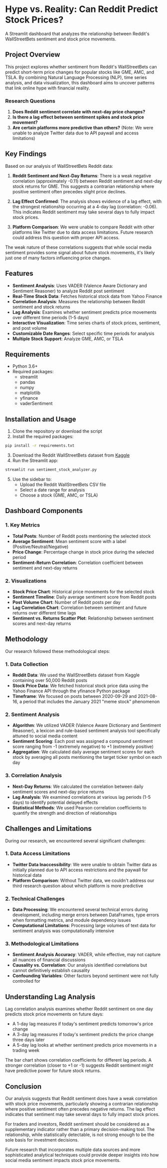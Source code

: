 # Hype vs. Reality: Can Reddit Predict Stock Prices?

A Streamlit dashboard that analyzes the relationship between Reddit's WallStreetBets sentiment and stock price movements.


## Project Overview

This project explores whether sentiment from Reddit's WallStreetBets can predict short-term price changes for popular stocks like GME, AMC, and TSLA. By combining Natural Language Processing (NLP), time series analysis, and data visualization, this dashboard aims to uncover patterns that link online hype with financial reality.

### Research Questions

1. **Does Reddit sentiment correlate with next-day price changes?**
2. **Is there a lag effect between sentiment spikes and stock price movement?**
3. **Are certain platforms more predictive than others?** (Note: We were unable to analyze Twitter data due to API paywall and access limitations)

## Key Findings

Based on our analysis of WallStreetBets Reddit data:

1. **Reddit Sentiment and Next-Day Returns**: There is a weak negative correlation (approximately -0.11) between Reddit sentiment and next-day stock returns for GME. This suggests a contrarian relationship where positive sentiment often precedes slight price declines.

2. **Lag Effect Confirmed**: The analysis shows evidence of a lag effect, with the strongest relationship occurring at a 4-day lag (correlation: -0.06). This indicates Reddit sentiment may take several days to fully impact stock prices.

3. **Platform Comparison**: We were unable to compare Reddit with other platforms like Twitter due to data access limitations. Future research could address this question with proper API access.

The weak nature of these correlations suggests that while social media sentiment provides some signal about future stock movements, it's likely just one of many factors influencing price changes.

## Features

- **Sentiment Analysis**: Uses VADER (Valence Aware Dictionary and Sentiment Reasoner) to analyze Reddit post sentiment
- **Real-Time Stock Data**: Fetches historical stock data from Yahoo Finance
- **Correlation Analysis**: Measures the relationship between Reddit sentiment and stock returns
- **Lag Analysis**: Examines whether sentiment predicts price movements over different time periods (1-5 days)
- **Interactive Visualization**: Time series charts of stock prices, sentiment, and post volume
- **Customizable Date Ranges**: Select specific time periods for analysis
- **Multiple Stock Support**: Analyze GME, AMC, or TSLA

## Requirements

- Python 3.6+
- Required packages:
  - streamlit
  - pandas
  - numpy
  - matplotlib
  - yfinance
  - vaderSentiment

## Installation and Usage

1. Clone the repository or download the script
2. Install the required packages:

```bash
pip install -r requirements.txt
```

3. Download the Reddit WallStreetBets dataset from [Kaggle](https://www.kaggle.com/datasets/gpreda/reddit-wallstreetsbets-posts)
4. Run the Streamlit app:

```bash
streamlit run sentiment_stock_analyzer.py
```

5. Use the sidebar to:
   - Upload the Reddit WallStreetBets CSV file
   - Select a date range for analysis
   - Choose a stock (GME, AMC, or TSLA)

## Dashboard Components

### 1. Key Metrics
- **Total Posts**: Number of Reddit posts mentioning the selected stock
- **Average Sentiment**: Mean sentiment score with a label (Positive/Neutral/Negative)
- **Price Change**: Percentage change in stock price during the selected period
- **Sentiment-Return Correlation**: Correlation coefficient between sentiment and next-day returns

### 2. Visualizations
- **Stock Price Chart**: Historical price movements for the selected stock
- **Sentiment Timeline**: Daily average sentiment score from Reddit posts
- **Post Volume Chart**: Number of Reddit posts per day
- **Lag Correlation Chart**: Correlation between sentiment and future returns over different time lags
- **Sentiment vs. Returns Scatter Plot**: Relationship between sentiment scores and next-day returns

## Methodology

Our research followed these methodological steps:

### 1. Data Collection
- **Reddit Data**: We used the WallStreetBets dataset from Kaggle containing over 50,000 Reddit posts
- **Stock Price Data**: We fetched historical stock price data using the Yahoo Finance API through the yfinance Python package
- **Timeframe**: We focused on posts between 2020-09-29 and 2021-08-16, a period that includes the January 2021 "meme stock" phenomenon

### 2. Sentiment Analysis
- **Algorithm**: We utilized VADER (Valence Aware Dictionary and Sentiment Reasoner), a lexicon and rule-based sentiment analysis tool specifically attuned to social media content
- **Sentiment Scoring**: Each post was assigned a compound sentiment score ranging from -1 (extremely negative) to +1 (extremely positive)
- **Aggregation**: We calculated daily average sentiment scores for each stock by averaging all posts mentioning the target ticker symbol on each day

### 3. Correlation Analysis
- **Next-Day Returns**: We calculated the correlation between daily sentiment scores and next-day price returns
- **Lag Analysis**: We examined correlations at various lag periods (1-5 days) to identify potential delayed effects
- **Statistical Methods**: We used Pearson correlation coefficients to quantify the strength and direction of relationships

## Challenges and Limitations

During our research, we encountered several significant challenges:

### 1. Data Access Limitations
- **Twitter Data Inaccessibility**: We were unable to obtain Twitter data as initially planned due to API access restrictions and the paywall for historical data
- **Platform Comparison**: Without Twitter data, we couldn't address our third research question about which platform is more predictive

### 2. Technical Challenges
- **Data Processing**: We encountered several technical errors during development, including merge errors between DataFrames, type errors when formatting metrics, and module dependency issues
- **Computational Limitations**: Processing large volumes of text data for sentiment analysis was computationally intensive

### 3. Methodological Limitations
- **Sentiment Analysis Accuracy**: VADER, while effective, may not capture all nuances of financial discussions
- **Causality vs. Correlation**: Our analysis identified correlations but cannot definitively establish causality
- **Confounding Variables**: Other factors beyond sentiment were not fully controlled for

## Understanding Lag Analysis

Lag correlation analysis examines whether Reddit sentiment on one day predicts stock price movements on future days:

- A 1-day lag measures if today's sentiment predicts tomorrow's price change
- A 3-day lag measures if today's sentiment predicts the price change three days later
- A 5-day lag looks at whether sentiment predicts price movements in a trading week

The bar chart shows correlation coefficients for different lag periods. A stronger correlation (closer to +1 or -1) suggests Reddit sentiment might have predictive power for future stock returns.

## Conclusion

Our analysis suggests that Reddit sentiment does have a weak correlation with stock price movements, particularly showing a contrarian relationship where positive sentiment often precedes negative returns. The lag effect indicates that sentiment may take several days to fully impact stock prices.

For traders and investors, Reddit sentiment should be considered as a supplementary indicator rather than a primary decision-making tool. The relationship, while statistically detectable, is not strong enough to be the sole basis for investment decisions.

Future research that incorporates multiple data sources and more sophisticated analytical techniques could provide deeper insights into how social media sentiment impacts stock price movements.

